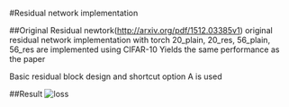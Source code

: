 #Residual network implementation

##Original Residual newtork(http://arxiv.org/pdf/1512.03385v1)
original residual network implementation with torch
20_plain, 20_res, 56_plain, 56_res are implemented using CIFAR-10
Yields the same performance as the paper

Basic residual block design and shortcut option A is used

##Result
![loss](https://cloud.githubusercontent.com/assets/13601723/15349154/a6a2b398-1d0b-11e6-9ee8-0030a2ffd40d.png)
